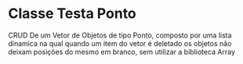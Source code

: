 # Classe Testa Ponto

CRUD De um Vetor de Objetos de tipo Ponto, composto por uma lista dinamica na qual quando um item do vetor é deletado os objetos não deixam posições do mesmo em branco, sem utilizar a biblioteca Array

